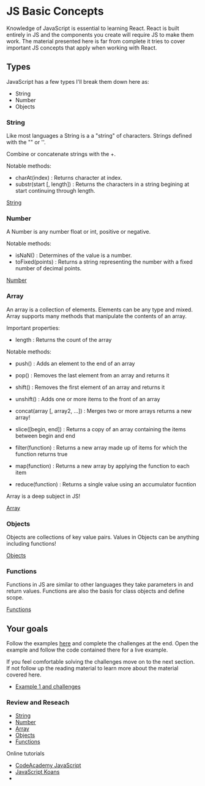 # JS Basic Concepts

Knowledge of JavaScript is essential to learning React. React is built entirely in JS and the 
components you create will require JS to make them work. The material presented here is far from 
complete it tries to cover important JS concepts that apply when working with React. 

## Types 

JavaScript has a few types I'll break them down here as:

- String 
- Number
- Objects

### String 

Like most languages a String is a a "string" of characters. Strings defined with the "" or ''. 

Combine or concatenate strings with the +. 

Notable methods: 

- charAt(index) : Returns character at index.
- substr(start [, length]) : Returns the characters in a string begining at start continuing through length. 

[String](https://developer.mozilla.org/en-US/docs/Web/JavaScript/Reference/Global_Objects/String)

### Number 

A Number is any number float or int, positive or negative. 

Notable methods: 

- isNaN() : Determines of the value is a number. 
- toFixed(points) : Returns a string representing the number with a fixed number of decimal points. 

[Number](https://developer.mozilla.org/en-US/docs/Web/JavaScript/Reference/Global_Objects/Number)

### Array 

An array is a collection of elements. Elements can be any type and mixed. Array supports many 
methods that manipulate the contents of an array. 

Important properties: 

- length : Returns the count of the array

Notable methods:

- push() : Adds an element to the end of an array
- pop() : Removes the last element from an array and returns it
- shift() : Removes the first element of an array and returns it
- unshift() : Adds one or more items to the front of an array
- concat(array [, array2, ...]) : Merges two or more arrays returns a new array! 
- slice([begin, end]) : Returns a copy of an array containing the items between begin and end

- filter(function) : Returns a new array made up of items for which the function returns true
- map(function) : Returns a new array by applying the function to each item
- reduce(function) : Returns a single value using an accumulator fucntion

Array is a deep subject in JS!

[Array](https://developer.mozilla.org/en-US/docs/Web/JavaScript/Reference/Global_Objects/Array)

### Objects

Objects are collections of key value pairs. Values in Objects can be anything including functions!

[Objects](https://developer.mozilla.org/en-US/docs/Web/JavaScript/Reference/Global_Objects/Object)

### Functions 

Functions in JS are similar to other languages they take parameters in and return values. 
Functions are also the basis for class objects and define scope.

[Functions](https://developer.mozilla.org/en-US/docs/Web/JavaScript/Reference/Functions)

## Your goals 

Follow the examples [here](./index.html) and complete the challenges at the end. Open the  
example and follow the code contained there for a live example. 

If you feel comfortable solving the challenges move on to the next section. If not follow up the 
reading material to learn more about the material covered here.

- [Example 1 and challenges](./index.html)

### Review and Reseach

- [String](https://developer.mozilla.org/en-US/docs/Web/JavaScript/Reference/Global_Objects/String)
- [Number](https://developer.mozilla.org/en-US/docs/Web/JavaScript/Reference/Global_Objects/Number)
- [Array](https://developer.mozilla.org/en-US/docs/Web/JavaScript/Reference/Global_Objects/Array)
- [Objects](https://developer.mozilla.org/en-US/docs/Web/JavaScript/Reference/Global_Objects/Object)
- [Functions](https://developer.mozilla.org/en-US/docs/Web/JavaScript/Reference/Functions)

Online tutorials 
- [CodeAcademy JavaScript](https://www.codecademy.com/learn/javascript)
- [JavaScript Koans](https://github.com/mrdavidlaing/javascript-koans)
- 